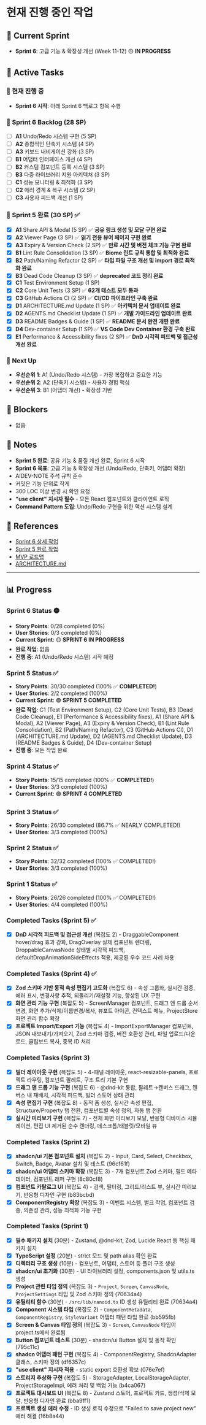 # 현재 진행 중인 작업

## 🎯 Current Sprint
- **Sprint 6**: 고급 기능 & 확장성 개선 (Week 11-12) 🟡 **IN PROGRESS**

## 🏃 Active Tasks

### 🎯 현재 진행 중
- **Sprint 6 시작**: 아래 Sprint 6 백로그 항목 수행

### 🔨 Sprint 6 Backlog (28 SP)
- [ ] **A1** Undo/Redo 시스템 구현 (5 SP)
- [ ] **A2** 종합적인 단축키 시스템 (4 SP)
- [ ] **A3** 키보드 내비게이션 강화 (3 SP)
- [ ] **B1** 어댑터 인터페이스 개선 (4 SP)
- [ ] **B2** 커스텀 컴포넌트 등록 시스템 (3 SP)
- [ ] **B3** 다중 라이브러리 지원 아키텍처 (3 SP)
- [ ] **C1** 성능 모니터링 & 최적화 (3 SP)
- [ ] **C2** 에러 경계 & 복구 시스템 (2 SP)
- [ ] **C3** 사용자 피드백 개선 (1 SP)

### 🔨 Sprint 5 완료 (30 SP) ✅
- [x] **A1** Share API & Modal (5 SP) ✅ **공유 링크 생성 및 모달 구현 완료**
- [x] **A2** Viewer Page (3 SP) ✅ **읽기 전용 뷰어 페이지 구현 완료**
- [x] **A3** Expiry & Version Check (2 SP) ✅ **만료 시간 및 버전 체크 기능 구현 완료**
- [x] **B1** Lint Rule Consolidation (3 SP) ✅ **Biome 린트 규칙 통합 및 최적화 완료**
- [x] **B2** Path/Naming Refactor (2 SP) ✅ **타입 파일 구조 개선 및 import 경로 최적화 완료**
- [x] **B3** Dead Code Cleanup (3 SP) ✅ **deprecated 코드 정리 완료**
- [x] **C1** Test Environment Setup (1 SP)
- [x] **C2** Core Unit Tests (3 SP) ✅ **62개 테스트 모두 통과**
- [x] **C3** GitHub Actions CI (2 SP) ✅ **CI/CD 파이프라인 구축 완료**
- [x] **D1** ARCHITECTURE.md Update (1 SP) ✅ **아키텍처 문서 업데이트 완료**
- [x] **D2** AGENTS.md Checklist Update (1 SP) ✅ **개발 가이드라인 업데이트 완료**
- [x] **D3** README Badges & Guide (1 SP) ✅ **README 문서 완전 개편 완료**
- [x] **D4** Dev-container Setup (1 SP) ✅ **VS Code Dev Container 환경 구축 완료**
- [x] **E1** Performance & Accessibility fixes (2 SP) ✅ **DnD 시각적 피드백 및 접근성 개선 완료**

### 🔨 Next Up
- **우선순위 1**: A1 (Undo/Redo 시스템) - 가장 복잡하고 중요한 기능
- **우선순위 2**: A2 (단축키 시스템) - 사용자 경험 핵심
- **우선순위 3**: B1 (어댑터 개선) - 확장성 기반

## 🚧 Blockers
- 없음

## 📝 Notes
- **Sprint 5 완료**: 공유 기능 & 품질 개선 완료, Sprint 6 시작
- **Sprint 6 목표**: 고급 기능 & 확장성 개선 (Undo/Redo, 단축키, 어댑터 확장)
- AIDEV-NOTE 주석 규칙 준수
- 커밋은 기능 단위로 작게
- 300 LOC 이상 변경 시 확인 요청
- **"use client" 지시자 필수** - 모든 React 컴포넌트와 클라이언트 로직
- **Command Pattern 도입**: Undo/Redo 구현을 위한 액션 시스템 설계

## 🔗 References
- [Sprint 6 상세 작업](../sprint-6/README.md)
- [Sprint 5 완료 작업](../sprint-5/README.md)
- [MVP 로드맵](../MVP_ROADMAP.md)
- [ARCHITECTURE.md](../../ARCHITECTURE.md#5-빌더-데이터-구조)

---

## 📊 Progress

### Sprint 6 Status 🟡
- **Story Points**: 0/28 completed (0%)
- **User Stories**: 0/3 completed (0%)
- **Current Sprint**: 🟡 **SPRINT 6 IN PROGRESS**
- **완료 작업**: 없음
- **진행 중**: A1 (Undo/Redo 시스템) 시작 예정

### Sprint 5 Status ✅
- **Story Points**: 30/30 completed (100% ✅ **COMPLETED!**)
- **User Stories**: 2/2 completed (100%)
- **Current Sprint**: 🟢 **SPRINT 5 COMPLETED**
- **완료 작업**: C1 (Test Environment Setup), C2 (Core Unit Tests), B3 (Dead Code Cleanup), E1 (Performance & Accessibility fixes), A1 (Share API & Modal), A2 (Viewer Page), A3 (Expiry & Version Check), B1 (Lint Rule Consolidation), B2 (Path/Naming Refactor), C3 (GitHub Actions CI), D1 (ARCHITECTURE.md Update), D2 (AGENTS.md Checklist Update), D3 (README Badges & Guide), D4 (Dev-container Setup)
- **진행 중**: 모든 작업 완료

### Sprint 4 Status ✅
- **Story Points**: 15/15 completed (100% ✅ **COMPLETED!**)
- **User Stories**: 3/3 completed (100%)
- **Current Sprint**: 🟢 **SPRINT 4 COMPLETED**

### Sprint 3 Status ✅
- **Story Points**: 26/30 completed (86.7% ✅ NEARLY COMPLETED!)
- **User Stories**: 3/3 completed (100%)

### Sprint 2 Status ✅
- **Story Points**: 32/32 completed (100% ✅ COMPLETED!)
- **User Stories**: 3/3 completed (100%)

### Sprint 1 Status ✅
- **Story Points**: 26/26 completed (100% ✅ COMPLETED!)
- **User Stories**: 4/4 completed (100%)

### Completed Tasks (Sprint 5) ✅
- [x] **DnD 시각적 피드백 및 접근성 개선** (복잡도 2) - DraggableComponent hover/drag 효과 강화, DragOverlay 실제 컴포넌트 렌더링, DroppableCanvasNode 상태별 시각적 피드백, defaultDropAnimationSideEffects 적용, 제공된 우수 코드 사례 차용

### Completed Tasks (Sprint 4) ✅
- [x] **Zod 스키마 기반 동적 속성 편집기 고도화** (복잡도 6) - 속성 그룹화, 실시간 검증, 에러 표시, 변경사항 추적, 되돌리기/재설정 기능, 향상된 UX 구현
- [x] **화면 관리 기능 구현** (복잡도 5) - ScreenManager 컴포넌트, 드래그 앤 드롭 순서 변경, 화면 추가/삭제/이름변경/복사, 뷰포트 아이콘, 컨텍스트 메뉴, ProjectStore 화면 관리 함수 확장
- [x] **프로젝트 Import/Export 기능** (복잡도 4) - ImportExportManager 컴포넌트, JSON 내보내기/가져오기, Zod 스키마 검증, 버전 호환성 관리, 파일 업로드/다운로드, 클립보드 복사, 중복 ID 처리

### Completed Tasks (Sprint 3)
- [x] **빌더 레이아웃 구현** (복잡도 5) - 4-패널 레이아웃, react-resizable-panels, 프로젝트 라우팅, 컴포넌트 팔레트, 구조 트리 기본 구현
- [x] **드래그 앤 드롭 기능 구현** (복잡도 6) - @dnd-kit 통합, 팔레트→캔버스 드래그, 캔버스 내 재배치, 시각적 피드백, 빌더 스토어 상태 관리
- [x] **속성 편집기 구현** (복잡도 8) - 동적 폼 생성, 실시간 속성 편집, Structure/Property 탭 전환, 컴포넌트별 속성 정의, 자동 탭 전환
- [x] **실시간 미리보기 구현** (복잡도 7) - 전체 화면 미리보기 모달, 반응형 디바이스 시뮬레이션, 편집 UI 제거된 순수 렌더링, 데스크톱/태블릿/모바일 뷰

### Completed Tasks (Sprint 2)
- [x] **shadcn/ui 기본 컴포넌트 설치** (복잡도 2) - Input, Card, Select, Checkbox, Switch, Badge, Avatar 설치 및 테스트 (96cf61f)
- [x] **shadcn/ui 어댑터 스키마 확장** (복잡도 3) - 7개 컴포넌트 Zod 스키마, 필드 메타데이터, 컴포넌트 래퍼 구현 (8c80cf8)
- [x] **컴포넌트 카탈로그 UI** (복잡도 4) - 검색, 필터링, 그리드/리스트 뷰, 실시간 미리보기, 반응형 디자인 구현 (b83bcbd)
- [x] **ComponentRegistry 확장** (복잡도 3) - 이벤트 시스템, 벌크 작업, 컴포넌트 검증, 의존성 관리, 성능 최적화 기능 구현

### Completed Tasks (Sprint 1)
- [x] **필수 패키지 설치** (30분) - Zustand, @dnd-kit, Zod, Lucide React 등 핵심 패키지 설치
- [x] **TypeScript 설정** (20분) - strict 모드 및 path alias 확인 완료
- [x] **디렉터리 구조 생성** (10분) - 컴포넌트, 어댑터, 스토어 등 폴더 구조 생성
- [x] **shadcn/ui 초기화** (30분) - UI 라이브러리 설정, components.json 및 utils.ts 생성
- [x] **Project 관련 타입 정의** (복잡도 3) - `Project`, `Screen`, `CanvasNode`, `ProjectSettings` 타입 및 Zod 스키마 정의 (70634a4)
- [x] **유틸리티 함수** (30분) - `/src/lib/nanoid.ts` ID 생성 유틸리티 완료 (70634a4)
- [x] **Component 시스템 타입** (복잡도 2) - `ComponentMetadata`, `ComponentRegistry`, `StyleVariant` 어댑터 패턴 타입 완료 (bb595fb)
- [x] **Screen & Canvas 타입 정의** (복잡도 3) - `Screen`, `CanvasNode` 타입이 project.ts에서 완료됨
- [x] **Button 컴포넌트 테스트** (30분) - shadcn/ui Button 설치 및 동작 확인 (795c11c)
- [x] **shadcn 어댑터 패턴 구현** (복잡도 4) - ComponentRegistry, ShadcnAdapter 클래스, 스키마 정의 (df6357c)
- [x] **"use client" 지시자 적용** - static export 호환성 확보 (076e7ef)
- [x] **스토리지 추상화 구현** (복잡도 5) - StorageAdapter, LocalStorageAdapter, ProjectStorageImpl, 에러 처리 및 백업 기능 (b4ca067)
- [x] **프로젝트 대시보드 UI** (복잡도 8) - Zustand 스토어, 프로젝트 카드, 생성/삭제 모달, 반응형 디자인 완료 (bba9ff1)
- [x] **프로젝트 생성 에러 수정** - ID 생성 로직 수정으로 "Failed to save project new" 에러 해결 (16b8a44) 